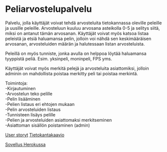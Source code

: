 # Peliarvostelupalvelu 

Palvelu, jolla käyttäjät voivat tehdä arvosteluita tietokannassa oleville peleille 
ja uusille peleille. Arvosteluun kuuluu arvosana asteikolla 0-5 
ja selitys siitä, miksi on antanut tämän arvosanan. Käyttäjät voivat myös
katsoa listaa peleistä ja etsiä haluamansa pelin, jolloin voi nähdä
sen keskimääräisen arvosanan, arvosteluiden määrän ja halutessaan 
listan arvosteluista.

Peleillä on myös tunniste, jonka avulla on helppoa löytää haluamansa 
tyyppistä peliä. Esim. yksinpeli, moninpeli, FPS yms.

Käyttäjät voivat myös merkitä pelejä ja arvosteluita asiattomiksi, jolloin
adminin on mahdollista poistaa merkitty peli tai poistaa merkintä.

Toimintoja:  
	-Kirjautuminen  
	-Arvostelun teko pelille  
	-Pelin lisääminen  
	-Pelien listaus eri ehtojen mukaan  
	-Pelin arvosteluiden listaus  
	-Tunnisteen lisäys pelille  
	-Pelien ja arvosteluiden asiattomaksi merkitseminen  
	-Asiattoman sisällön poistaminen (admin)  
	
[User storyt](https://github.com/Jeeses313/Peliarvostelupalvelu/blob/master/documentation/User%20storyt.txt)
[Tietokantakaavio](https://github.com/Jeeses313/Peliarvostelupalvelu/blob/master/documentation/Peliarvostelupalvelu%20tietokantakaavio.jpg)

[Sovellus Herokussa](https://peliarvostelupalvelu.herokuapp.com/)